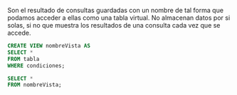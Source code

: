 Son el resultado de consultas guardadas con un nombre de tal forma que podamos acceder a ellas como una tabla virtual. No almacenan datos por si solas, si no que muestra los resultados de una consulta cada vez que se accede.

```sql
CREATE VIEW nombreVista AS
SELECT *
FROM tabla
WHERE condiciones;
```

```sql
SELECT *
FROM nombreVista;
```
